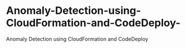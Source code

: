 # Anomaly-Detection-using-CloudFormation-and-CodeDeploy-
Anomaly Detection using CloudFormation and CodeDeploy
